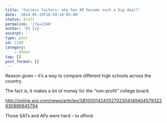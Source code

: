 ```yaml
---
title: 'Success factors: why has AP become such a big deal?'
date: '2014-05-19T16:59:16-05:00'
status: draft
permalink: '/?p=2160'
author: 'ES Ivy'
excerpt: ''
type: post
id: 2160
category:
    - Other
tag: []
post_format: []
---
```

Reason given – it’s a way to compare different high schools across the country.

The fact is, it makes a lot of money for the “non-profit” college board.

<http://online.wsj.com/news/articles/SB10001424052702304149404579322930896845794>

Those SATs and APs were hard – to afford.